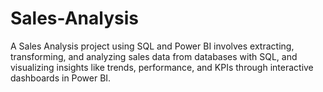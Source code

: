 # Sales-Analysis
A Sales Analysis project using SQL and Power BI involves extracting, transforming, and analyzing sales data from databases with SQL, and visualizing insights like trends, performance, and KPIs through interactive dashboards in Power BI.
